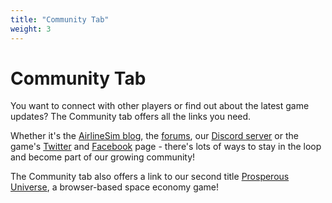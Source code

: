 ```yaml
---
title: "Community Tab"
weight: 3
---
```


# Community Tab

You want to connect with other players or find out about the latest game updates? The Community tab offers all the links you need.

Whether it's the [AirlineSim blog](https://www.airlinesim.aero/blog/), the [forums](https://forums.airlinesim.aero/), our [Discord server](https://discord.com/invite/5K2Axks) or the game's [Twitter](https://twitter.com/airlinesim) and [Facebook](https://www.facebook.com/airlinesim) page - there's lots of ways to stay in the loop and become part of our growing community!

The Community tab also offers a link to our second title [Prosperous Universe](https://prosperousuniverse.com/), a browser-based space economy game!
